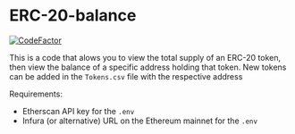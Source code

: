 # ERC-20-balance

[![CodeFactor](https://www.codefactor.io/repository/github/matthewkayne/erc-20-balance/badge)](https://www.codefactor.io/repository/github/matthewkayne/erc-20-balance)

This is a code that alows you to view the total supply of an ERC-20 token, then view the balance of a specific address holding that token.
New tokens can be added in the `Tokens.csv` file with the respective address

Requirements:

- Etherscan API key for the `.env`
- Infura (or alternative) URL on the Ethereum mainnet for the `.env`
